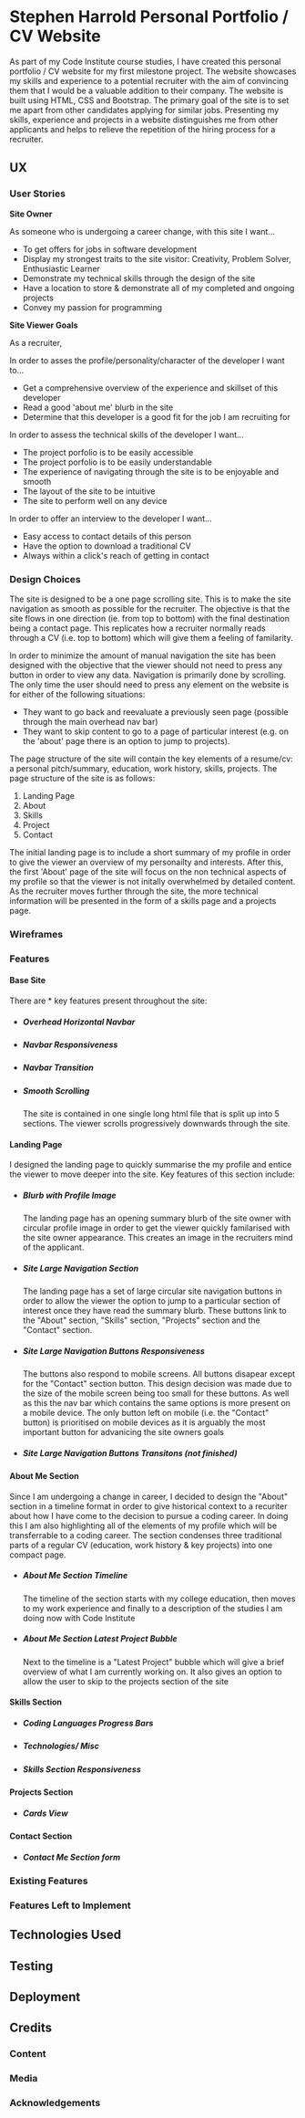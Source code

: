 # **Stephen Harrold Personal Portfolio / CV Website**

As part of my Code Institute course studies, I have created this personal portfolio / CV website for my first milestone project. The website showcases my skills and experience to a potential recruiter with the aim of convincing them that I would be a valuable addition to their company. The website is built using HTML, CSS and Bootstrap. 
The primary goal of the site is to set me apart from other candidates applying for similar jobs. Presenting my skills, experience and projects in a website distinguishes me from other applicants and helps to relieve the repetition of the hiring process for a recruiter.  
 
## **UX**

<!-- # STRATEGY -->

<!-- ### **Overall Project Goals**
Design a personal portfolio site for myself to help convince tech recruiters that I would be a suitable for the job that I am applying for. The recruitment process  -->

### **User Stories**

**Site Owner**

As someone who is undergoing a career change, with this site I want...
* To get offers for jobs in software development
* Display my strongest traits to the site visitor: Creativity, Problem Solver, Enthusiastic Learner
* Demonstrate my technical skills through the design of the site
* Have a location to store & demonstrate all of my completed and ongoing projects
* Convey my passion for programming

**Site Viewer Goals**
<!-- personality -->
As a recruiter,

In order to asses the profile/personality/character of the developer I want to...
* Get a comprehensive overview of the experience and skillset of this developer
* Read a good 'about me' blurb in the site
* Determine that this developer is a good fit for the job I am recruiting for

<!-- technical -->
In order to assess the technical skills of the developer I want...
* The project porfolio is to be easily accessible
* The project porfolio is to be easily understandable
* The experience of navigating through the site is to be enjoyable and smooth
* The layout of the site to be intuitive
* The site to perform well on any device

<!-- action -->
In order to offer an interview to the developer I want...
* Easy access to contact details of this person 
* Have the option to download a traditional CV
* Always within a click's reach of getting in contact

<!-- # SCOPE -->

### **Design Choices**

<!-- Smooth scrolling -->
The site is designed to be a one page scrolling site. This is to make the site navigation as smooth as possible for the recruiter. The objective is that the site flows in one direction (ie. from top to bottom) with the final destination being a contact page. This replicates how a recruiter normally reads through a CV (i.e. top to bottom) which will give them a feeling of familarity. 

<!-- Minimal Navigation -->
In order to minimize the amount of manual navigation the site has been designed with the objective that the viewer should not need to press any button in order to view any data. Navigation is primarily done by scrolling. The only time the user should need to press any element on the website is for either of the following situations:
* They want to go back and reevaluate a previously seen page (possible through the main overhead nav bar)
* They want to skip content to go to a page of particular interest (e.g. on the 'about' page there is an option to jump to projects).

<!-- Familiar Elements -->
The page structure of the site will contain the key elements of a resume/cv: a personal pitch/summary, education, work history, skills, projects. The page structure of the site is as follows:

1. Landing Page
2. About
3. Skills
4. Project
5. Contact

The initial landing page is to include a short summary of my profile in order to give the viewer an overview of my personailty and interests. After this, the first 'About' page of the site will focus on the non technical aspects of my profile so that the viewer is not initally overwhelmed by detailed content. As the recruiter moves further through the site, the more technical information will be presented in the form of a skills page and a projects page.

<!-- # SKELETON -->

### **Wireframes**

### **Features**

<!-- 
In this section, you should go over the different parts of your project, and describe each in a sentence or so. -->

#### Base Site

There are * key features present throughout the site:

* ##### Overhead Horizontal Navbar

* ##### Navbar Responsiveness

* ##### Navbar Transition

* ##### Smooth Scrolling
   The site is contained in one single long html file that is split up into 5 sections. The viewer scrolls progressively downwards through the site.

#### Landing Page

I designed the landing page to quickly summarise the my profile and entice the viewer to move deeper into the site. Key features of this section include:

* ##### Blurb with Profile Image
   The landing page has an opening summary blurb of the site owner with circular profile image in order to get the viewer quickly familarised with the site owner appearance. This creates an image in the recruiters mind of the applicant.

* ##### Site Large Navigation Section
   The landing page has a set of large circular site navigation buttons in order to allow the viewer the option to jump to a particular section of interest once they have read the summary blurb. These buttons link to the "About" section, "Skills" section, "Projects" section and the "Contact" section. 

* ##### Site Large Navigation Buttons Responsiveness
   The buttons also respond to mobile screens. All buttons disapear except for the "Contact" section button. This design decision was made due to the size of the mobile screen being too small for these buttons. As well as this the nav bar which contains the same options is more present on a mobile device. The only button left on mobile (i.e. the "Contact" button) is prioritised on mobile devices as it is arguably the most important button for advanicing the site owners goals   

* ##### Site Large Navigation Buttons Transitons (not finished)

#### About Me Section

Since I am undergoing a change in career, I decided to design the "About" section in a timeline format in order to give historical context to a recuriter about how I have come to the decision to pursue a coding career. In doing this I am also highlighting all of the elements of my profile which will be transferrable to a coding career. The section condenses three traditional parts of a regular CV (education, work history & key projects) into one compact page.

* ##### About Me Section Timeline
   The timeline of the section starts with my college education, then moves to my work experience and finally to a description of the studies I am doing now with Code Institute

* ##### About Me Section Latest Project Bubble
   Next to the timeline is a "Latest Project" bubble which will give a brief overview of what I am currently working on. It also gives an option to allow the user to skip to the projects section of the site

#### Skills Section

* ##### Coding Languages Progress Bars

* ##### Technologies/ Misc 

* ##### Skills Section Responsiveness

#### Projects Section

* ##### Cards View

#### Contact Section

* ##### Contact Me Section form


### Existing Features
<!-- - Feature 1 - allows users X to achieve Y, by having them fill out Z
- ...

For some/all of your features, you may choose to reference the specific project files that implement them, although this is entirely optional.

In addition, you may also use this section to discuss plans for additional features to be implemented in the future: -->

### Features Left to Implement
<!-- - Another feature idea -->
<!-- blog, excel vba courses -->

## Technologies Used

<!-- In this section, you should mention all of the languages, frameworks, libraries, and any other tools that you have used to construct this project. For each, provide its name, a link to its official site and a short sentence of why it was used.

- [JQuery](https://jquery.com)
    - The project uses **JQuery** to simplify DOM manipulation. -->


## Testing

<!-- In this section, you need to convince the assessor that you have conducted enough testing to legitimately believe that the site works well. Essentially, in this part you will want to go over all of your user stories from the UX section and ensure that they all work as intended, with the project providing an easy and straightforward way for the users to achieve their goals.

Whenever it is feasible, prefer to automate your tests, and if you've done so, provide a brief explanation of your approach, link to the test file(s) and explain how to run them.

For any scenarios that have not been automated, test the user stories manually and provide as much detail as is relevant. A particularly useful form for describing your testing process is via scenarios, such as:

1. Contact form:
    1. Go to the "Contact Us" page
    2. Try to submit the empty form and verify that an error message about the required fields appears
    3. Try to submit the form with an invalid email address and verify that a relevant error message appears
    4. Try to submit the form with all inputs valid and verify that a success message appears.

In addition, you should mention in this section how your project looks and works on different browsers and screen sizes.

You should also mention in this section any interesting bugs or problems you discovered during your testing, even if you haven't addressed them yet.

If this section grows too long, you may want to split it off into a separate file and link to it from here. -->

## Deployment

<!-- This section should describe the process you went through to deploy the project to a hosting platform (e.g. GitHub Pages or Heroku).

In particular, you should provide all details of the differences between the deployed version and the development version, if any, including:
- Different values for environment variables (Heroku Config Vars)?
- Different configuration files?
- Separate git branch?

In addition, if it is not obvious, you should also describe how to run your code locally. -->


## Credits

### Content
<!-- - The text for section Y was copied from the [Wikipedia article Z](https://en.wikipedia.org/wiki/Z) -->

### Media
<!-- - The photos used in this site were obtained from ... -->

### Acknowledgements

<!-- - I received inspiration for this project from X -->
